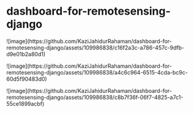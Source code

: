 # dashboard-for-remotesensing-django
<p>
![image](https://github.com/KaziJahidurRahaman/dashboard-for-remotesensing-django/assets/109986838/c16f2a3c-a786-457c-9dfb-d9e01b2a80d1)
</p>

<p>
![image](https://github.com/KaziJahidurRahaman/dashboard-for-remotesensing-django/assets/109986838/a4c6c964-6515-4cda-bc9c-60d5f90483d0)
</p>

<p>
![image](https://github.com/KaziJahidurRahaman/dashboard-for-remotesensing-django/assets/109986838/c8b7f36f-06f7-4825-a7c1-55ce1899acbf)
</p>
